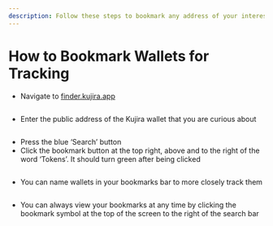 ```yaml
---
description: Follow these steps to bookmark any address of your interest.
---
```


# How to Bookmark Wallets for Tracking

* Navigate to [finder.kujira.app](https://finder.kujira.app/)

<figure><img src="https://lh5.googleusercontent.com/wz-1fWwyLfCwSQ7V71STYQ4FiGdLTVDuoMDNW_2XZtZkWSR5e_wfLhWRKlmBoGqvKtkflPH1aVQTQjo6BW-vjpVz7kaNdjk-Gj2mGdA9EMiuLdkbtVnTe6_4BDFOzXV_jfeE-OGEeyjcT2yThqGVVFw" alt=""><figcaption></figcaption></figure>

* Enter the public address of the Kujira wallet that you are curious about



<figure><img src="https://lh5.googleusercontent.com/Nf6RdYZLT8hamzcst7VfkXcLvoAdIf02o29nSCXHcUDbESsvPlVBZFhNNIhM3QAByZ5UiMEdRlehgaZKc7T08EyhjNwBw8HNFI_ZyMDchEESLtolxzUMFuuoglp-fJsjrdyVHJ4tF4lA8ZZr89x0iuM" alt=""><figcaption></figcaption></figure>

* Press the blue ‘Search’ button
* Click the bookmark button at the top right, above and to the right of the word ‘Tokens’. It should turn green after being clicked

<figure><img src="https://lh5.googleusercontent.com/uKjny53pzTrjuVgr3-JzVhl2gTWUn24CjFlMWhgAfC7q-Bt0zbfHqMjcdxyWvFaFz2ukv5QeKyKgCcCx6v7nEvLjkHA36cFa4V4wPh4716uJjHMBuIeibZqB4oerg795q8N71nMqMaLy_3aZBYceGEE" alt=""><figcaption></figcaption></figure>

* You can name wallets in your bookmarks bar to more closely track them

<figure><img src="https://lh6.googleusercontent.com/EsvJ2ycVTniEnRhL29vZNfkvuOltW0KwIFaBYcmxJKVEybO0OoAhctbVWyzMEL6a8ofzdMldcPXeGd_3u4qcHldaBtzfQlo0njb4q6rzuLzUrSORkoyiThJrKBP_aRq3BWAEWCPLXBbuO7zElcFZ108" alt=""><figcaption></figcaption></figure>

* You can always view your bookmarks at any time by clicking the bookmark symbol at the top of the screen to the right of the search bar
